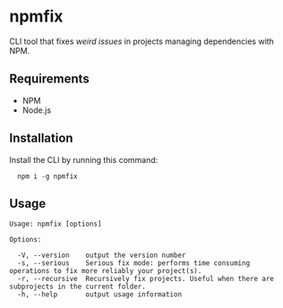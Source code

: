 # npmfix

CLI tool that fixes *weird issues* in projects managing dependencies with NPM.

## Requirements

- NPM
- Node.js

## Installation

Install the CLI by running this command:
```
  npm i -g npmfix
```

## Usage

```
Usage: npmfix [options]

Options:

  -V, --version    output the version number
  -s, --serious    Serious fix mode: performs time consuming operations to fix more reliably your project(s).
  -r, --recursive  Recursively fix projects. Useful when there are subprojects in the current folder.
  -h, --help       output usage information
```